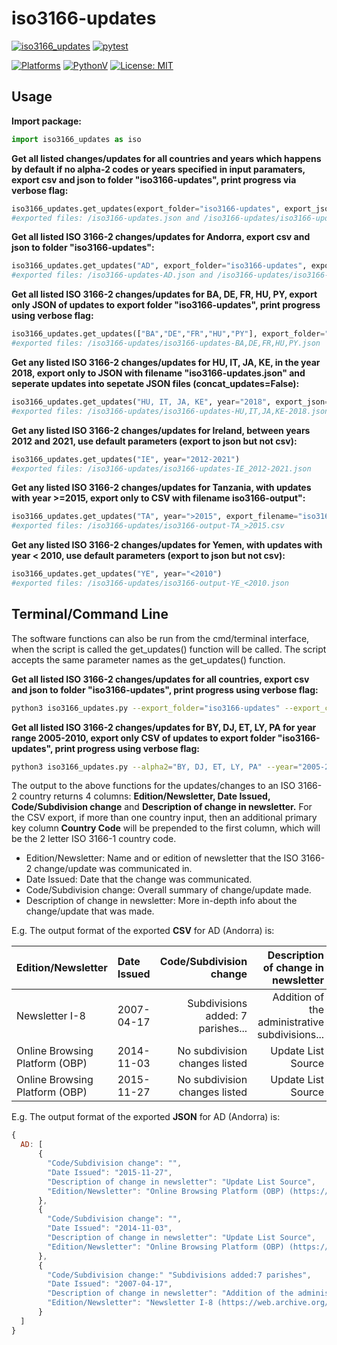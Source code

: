 # iso3166-updates

[![iso3166_updates](https://img.shields.io/pypi/v/iso3166-updates)](https://pypi.org/project/iso3166-updates/)
[![pytest](https://github.com/amckenna41/iso3166-updates/workflows/Building%20and%20Testing/badge.svg)](https://github.com/amckenna41/iso3166-updates/actions?query=workflowBuilding%20and%20Testing)
<!-- [![codecov](https://codecov.io/gh/amckenna41/pySAR/branch/master/graph/badge.svg?token=4PQDVGKGYN)](https://codecov.io/gh/amckenna41/pySAR) -->
[![Platforms](https://img.shields.io/badge/platforms-linux%2C%20macOS%2C%20Windows-green)](https://pypi.org/project/iso3166-updates/)
[![PythonV](https://img.shields.io/pypi/pyversions/iso3166-updates?logo=2)](https://pypi.org/project/iso3166-updates/)
[![License: MIT](https://img.shields.io/github/license/amckenna41/iso3166-updates)](https://opensource.org/licenses/MIT)

Usage
-----
**Import package:**
```python
import iso3166_updates as iso
```

**Get all listed changes/updates for all countries and years which happens by default if no alpha-2 codes or years specified in input paramaters, export csv and json to folder "iso3166-updates", print progress via verbose flag:**
```python
iso3166_updates.get_updates(export_folder="iso3166-updates", export_json=1, export_csv=1, verbose=1)
#exported files: /iso3166-updates.json and /iso3166-updates/iso3166-updates.csv
```

**Get all listed ISO 3166-2 changes/updates for Andorra, export csv and json to folder "iso3166-updates":**
```python
iso3166_updates.get_updates("AD", export_folder="iso3166-updates", export_json=1, export_csv=1)
#exported files: /iso3166-updates-AD.json and /iso3166-updates/iso3166-updates-AD.csv
```

**Get all listed ISO 3166-2 changes/updates for BA, DE, FR, HU, PY, export only JSON of updates to export folder "iso3166-updates", print progress using verbose flag:**
```python
iso3166_updates.get_updates(["BA","DE","FR","HU","PY"], export_folder="iso3166-updates", export_json=1, export_csv=0, verbose=1)
#exported files: /iso3166-updates/iso3166-updates-BA,DE,FR,HU,PY.json
```

**Get any listed ISO 3166-2 changes/updates for HU, IT, JA, KE, in the year 2018, export only to JSON with filename "iso3166-updates.json" and seperate updates into sepetate JSON files (concat_updates=False):**
```python
iso3166_updates.get_updates("HU, IT, JA, KE", year="2018", export_json=1, export_csv=0, export_filename="iso3166-updates", concat_updates=0)
#exported files: /iso3166-updates/iso3166-updates-HU,IT,JA,KE-2018.json
```

**Get any listed ISO 3166-2 changes/updates for Ireland, between years 2012 and 2021, use default parameters (export to json but not csv):**
```python
iso3166_updates.get_updates("IE", year="2012-2021")
#exported files: /iso3166-updates/iso3166-updates-IE_2012-2021.json
```

**Get any listed ISO 3166-2 changes/updates for Tanzania, with updates with year >=2015, export only to CSV with filename iso3166-output":**
```python
iso3166_updates.get_updates("TA", year=">2015", export_filename="iso3166-output", export_json=0, export_csv=1)
#exported files: /iso3166-updates/iso3166-output-TA_>2015.csv
```

**Get any listed ISO 3166-2 changes/updates for Yemen, with updates with year < 2010, use default parameters (export to json but not csv):**
```python
iso3166_updates.get_updates("YE", year="<2010")
#exported files: /iso3166-updates/iso3166-output-YE_<2010.json
```
## Terminal/Command Line

The software functions can also be run from the cmd/terminal interface, when the script is called the get_updates() function will be called. The script accepts the same parameter names as the get_updates() function.

**Get all listed ISO 3166-2 changes/updates for all countries, export csv and json to folder "iso3166-updates", print progress using verbose flag:** 
```bash
python3 iso3166_updates.py --export_folder="iso3166-updates" --export_csv --export_json --verbose
```

**Get all listed ISO 3166-2 changes/updates for BY, DJ, ET, LY, PA for year range 2005-2010, export only CSV of updates to export folder "iso3166-updates", print progress using verbose flag:**
```bash
python3 iso3166_updates.py --alpha2="BY, DJ, ET, LY, PA" --year="2005-2010" --export_folder="iso3166-updates" --export_csv --no-export_json --verbose
```

The output to the above functions for the updates/changes to an ISO 3166-2 country returns 4 columns: 
<b>Edition/Newsletter, Date Issued, Code/Subdivision change</b> and <b>Description of change in newsletter.</b> For the CSV export, if more than one country input, then an additional primary key column <b>Country Code</b> will be prepended to the first column, which will be the 2 letter ISO 3166-1 country code. 

* Edition/Newsletter: Name and or edition of newsletter that the ISO 3166-2 change/update was communicated in.
* Date Issued: Date that the change was communicated.
* Code/Subdivision change: Overall summary of change/update made.
* Description of change in newsletter: More in-depth info about the change/update that was made.

E.g. The output format of the exported <b>CSV</b> for AD (Andorra) is:

| Edition/Newsletter | Date Issued | Code/Subdivision change | Description of change in newsletter |   
|:-------------------|:------------|------------------------------------:|------------------------:|
| Newsletter I-8     | 2007-04-17  | Subdivisions added: 7 parishes...   | Addition of the administrative subdivisions...                 | 
| Online Browsing Platform (OBP) | 2014-11-03 | No subdivision changes listed | Update List Source |
| Online Browsing Platform (OBP) | 2015-11-27 | No subdivision changes listed | Update List Source | 

E.g. The output format of the exported <b>JSON</b> for AD (Andorra) is:
```javascript
{
  AD: [
      {
        "Code/Subdivision change": "",
        "Date Issued": "2015-11-27",
        "Description of change in newsletter": "Update List Source",
        "Edition/Newsletter": "Online Browsing Platform (OBP) (https://www.iso.org/obp/ui/#iso:code:3166:AD)"
      },
      {
        "Code/Subdivision change": "",
        "Date Issued": "2014-11-03",
        "Description of change in newsletter": "Update List Source",
        "Edition/Newsletter": "Online Browsing Platform (OBP) (https://www.iso.org/obp/ui/#iso:code:3166:AD)"
      },
      {
        "Code/Subdivision change:" "Subdivisions added:7 parishes",
        "Date Issued": "2007-04-17",
        "Description of change in newsletter": "Addition of the administrative subdivisions and of their code elements",
        "Edition/Newsletter": "Newsletter I-8 (https://web.archive.org/web/20120330105926/http://www.iso.org/iso/iso_3166-2_newsletter_i-8_en.pdf)"
      }
  ]
}
```